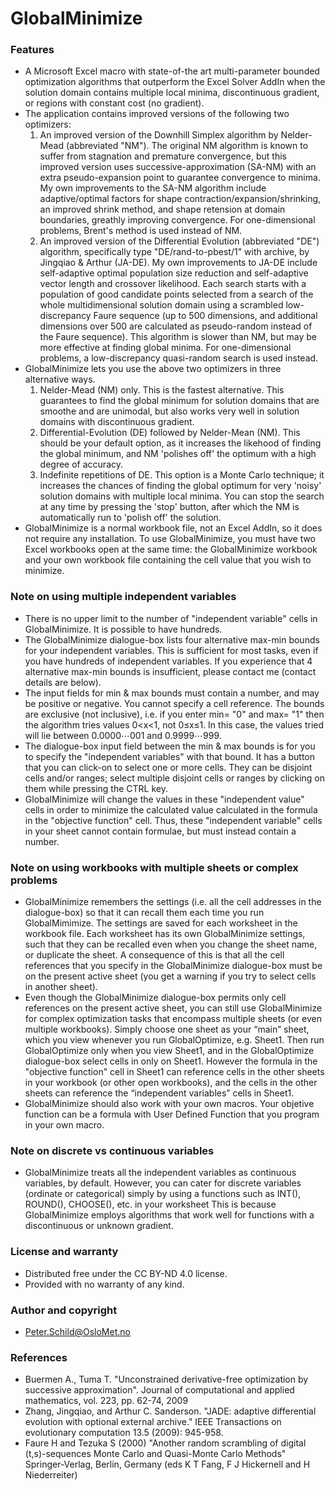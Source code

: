 # GlobalMinimize
### Features
- A Microsoft Excel macro with state-of-the art multi-parameter bounded optimization algorithms that outperform the Excel Solver AddIn when the solution domain contains multiple local minima, discontinuous gradient, or regions with constant cost (no gradient). 
- The application contains improved versions of the following two optimizers: 
  1. An improved version of the Downhill Simplex algorithm by Nelder-Mead (abbreviated "NM"). The original NM algorithm is known to suffer from stagnation and premature convergence, but this improved version uses successive-approximation (SA-NM) with an extra pseudo-expansion point to guarantee convergence to minima. My own improvements to the SA-NM algorithm include adaptive/optimal factors for shape contraction/expansion/shrinking, an improved shrink method, and shape retension at domain boundaries, greathly improving convergence. For one-dimensional problems, Brent's method is used instead of NM.
  2. An improved version of the Differential Evolution (abbreviated "DE") algorithm, specifically type "DE/rand-to-pbest/1" with archive, by Jingqiao & Arthur (JA-DE). My own improvements to JA-DE include self-adaptive optimal population size reduction and self-adaptive vector length and crossover likelihood. Each search starts with a population of good candidate points selected from a search of the whole multidimensional solution domain using a scrambled low-discrepancy Faure sequence (up to 500 dimensions, and additional dimensions over 500 are calculated as pseudo-random instead of the Faure sequence). This algorithm is slower than NM, but may be more effective at finding global minima. For one-dimensional problems, a low-discrepancy quasi-random search is used instead.
- GlobalMinimize lets you use the above two optimizers in three alternative ways.
  1. Nelder-Mead (NM) only. This is the fastest alternative. This guarantees to find the global minimum for solution domains that are smoothe and are unimodal, but also works very well in solution domains with discontinuous gradient.
  2. Differential-Evolution (DE) followed by Nelder-Mean (NM). This should be your default option, as it increases the likehood of finding the global minimum, and NM 'polishes off' the optimum with a high degree of accuracy.
  3. Indefinite repetitions of DE. This option is a Monte Carlo technique; it increases the chances of finding the global optimum for very 'noisy' solution domains with multiple local minima. You can stop the search at any time by pressing the 'stop' button, after which the NM is automatically run to 'polish off' the solution.
- GlobalMinimize is a normal workbook file, not an Excel AddIn, so it does not require any installation. To use GlobalMinimize, you must have two Excel workbooks open at the same time: the GlobalMinimize workbook and your own workbook file containing the cell value that you wish to minimize.

### Note on using multiple independent variables
- There is no upper limit to the number of "independent variable" cells in GlobalMinimize. It is possible to have hundreds.
- The GlobalMinimize dialogue-box lists four alternative max-min bounds for your independent variables. This is sufficient for most tasks, even if you have hundreds of independent variables. If you experience that 4 alternative max-min bounds is insufficient, please contact me (contact details are below).
- The input fields for min & max bounds must contain a number, and may be positive or negative. You cannot specify a cell reference. The bounds are exclusive (not inclusive), i.e. if you enter min= "0" and max= "1" then the algorithm tries values 0<x<1, not 0≤x≤1. In this case, the values tried will lie between 0.0000⋯001 and  0.9999⋯999.
- The dialogue-box input field between the min & max bounds is for you to specify the "independent variables" with that bound. It has a button that you can click-on to select one or more cells. They can be disjoint cells and/or ranges; select multiple disjoint cells or ranges by clicking on them while pressing the CTRL key.
- GlobalMinimize will change the values in these "independent value" cells in order to minimize the calculated value calculated in the formula in the "objective function" cell. Thus, these "independent variable" cells in your sheet cannot contain formulae, but must instead contain a number.

### Note on using workbooks with multiple sheets or complex problems
- GlobalMinimize remembers the settings (i.e. all the cell addresses in the dialogue-box) so that it can recall them each time you run GlobalMimimize. The settings are saved for each worksheet in the workbook file. Each worksheet has its own GlobalMinimize settings, such that they can be recalled even when you change the sheet name, or duplicate the sheet. A consequence of this is that all the cell references that you specify in the GlobalMinimize dialogue-box must be on the present active sheet (you get a warning if you try to select cells in another sheet).
- Even though the GlobalMinimize dialogue-box permits only cell references on the present active sheet, you can still use GlobalMinimize for complex optimization tasks that encompass multiple sheets (or even multiple workbooks). Simply choose one sheet as your “main” sheet, which you view whenever you run GlobalOptimize, e.g. Sheet1. Then run GlobalOptimize only when you view Sheet1, and in the GlobalOptimize dialogue-box select cells in only on Sheet1. However the formula in the "objective function" cell in Sheet1 can reference cells in the other sheets in your workbook (or other open workbooks), and the cells in the other sheets can reference the “independent variables” cells in Sheet1.
- GlobalMinimize should also work with your own macros. Your objetive function can be a formula with User Defined Function that you program in your own macro.

### Note on discrete vs continuous variables
- GlobalMinimize treats all the independent variables as continuous variables, by default. However, you can cater for discrete variables (ordinate or categorical) simply by using a functions such as INT(), ROUND(), CHOOSE(), etc. in your worksheet This is because GlobalMinimize employs algorithms that work well for functions with a discontinuous or unknown gradient.

### License and warranty
- Distributed free under the CC BY-ND 4.0 license.
- Provided with no warranty of any kind.

### Author and copyright
- Peter.Schild@OsloMet.no

### References
- Buermen A., Tuma T. "Unconstrained derivative-free optimization by successive approximation". Journal of computational and applied mathematics, vol. 223, pp. 62-74, 2009
- Zhang, Jingqiao, and Arthur C. Sanderson. "JADE: adaptive differential evolution with optional external archive." IEEE Transactions on evolutionary computation 13.5 (2009): 945-958.
- Faure H and Tezuka S (2000) "Another random scrambling of digital (t,s)-sequences Monte Carlo and Quasi-Monte Carlo Methods" Springer-Verlag, Berlin, Germany (eds K T Fang, F J Hickernell and H Niederreiter)

